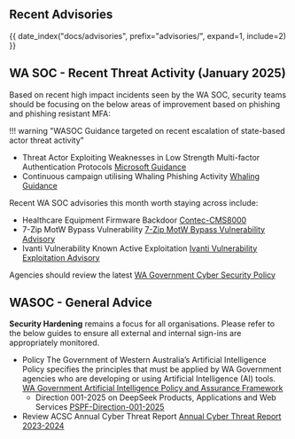 ## Recent Advisories

{{ date_index("docs/advisories", prefix="advisories/", expand=1, include=2) }}

## WA SOC - Recent Threat Activity (January 2025)

Based on recent high impact incidents seen by the WA SOC, security teams should be focusing on the below areas of improvement based on phishing and phishing resistant MFA:

!!! warning "WASOC Guidance targeted on recent escalation of state-based actor threat activity"

- Threat Actor Exploiting Weaknesses in Low Strength Multi-factor Authentication Protocols [Microsoft Guidance](https://learn.microsoft.com/en-us/entra/identity/authentication/concept-authentication-strengths#built-in-authentication-strengths)
- Continuous campaign utilising Whaling Phishing Activity [Whaling Guidance](https://www.crowdstrike.com/en-us/cybersecurity-101/social-engineering/whaling-attack/)

Recent WA SOC advisories this month worth staying across include:

- Healthcare Equipment Firmware Backdoor [Contec-CMS8000](https://www.cisa.gov/resources-tools/resources/contec-cms8000-contains-backdoor)
- 7-Zip MotW Bypass Vulnerability [7-Zip MotW Bypass Vulnerability Advisory](https://soc.cyber.wa.gov.au/advisories/20250122002-7-Zip-MotW-Bypass-Vulnerability/)
- Ivanti Vulnerability Known Active Exploitation [Ivanti Vulnerability Exploitation Advisory](https://soc.cyber.wa.gov.au/advisories/20250109001-Ivanti-Known-Exploited-Vulnerability/)

Agencies should review the latest [WA Government Cyber Security Policy](https://www.wa.gov.au/government/publications/2024-wa-government-cyber-security-policy)

## WASOC - General Advice

**Security Hardening** remains a focus for all organisations. Please refer to the below guides to ensure all external and internal sign-ins are appropriately monitored.

- Policy The Government of Western Australia’s Artificial Intelligence Policy specifies the principles that must be applied by WA Government agencies who are developing or using Artificial Intelligence (AI) tools. [WA Government Artificial Intelligence Policy and Assurance Framework](https://www.wa.gov.au/government/publications/wa-government-artificial-intelligence-policy-and-assurance-framework)
    - Direction 001-2025 on DeepSeek Products, Applications and Web Services [PSPF-Direction-001-2025](https://www.protectivesecurity.gov.au/system/files/2025-02/PSPF-Direction-001-2025.pdf)
- Review ACSC Annual Cyber Threat Report [Annual Cyber Threat Report 2023-2024](https://www.cyber.gov.au/about-us/view-all-content/reports-and-statistics/annual-cyber-threat-report-2023-2024)
